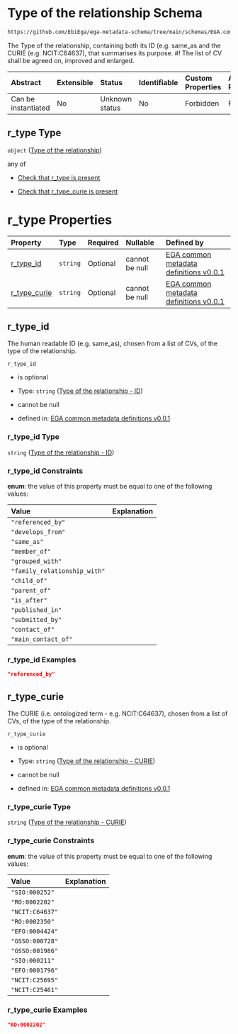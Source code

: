 # Type of the relationship Schema

```txt
https://github.com/EbiEga/ega-metadata-schema/tree/main/schemas/EGA.common-definitions.json#/definitions/relationship_object/properties/r_type
```

The Type of the relationship, containing both its ID (e.g. same_as and the CURIE (e.g. NCIT:C64637), that summarises its purpose. #! The list of CV shall be agreed on, improved and enlarged.

| Abstract            | Extensible | Status         | Identifiable | Custom Properties | Additional Properties | Access Restrictions | Defined In                                                                                |
| :------------------ | :--------- | :------------- | :----------- | :---------------- | :-------------------- | :------------------ | :---------------------------------------------------------------------------------------- |
| Can be instantiated | No         | Unknown status | No           | Forbidden         | Forbidden             | none                | [EGA.common-definitions.json*](../out/EGA.common-definitions.json "open original schema") |

## r_type Type

`object` ([Type of the relationship](ega-2-definitions-ega-relationships-object-properties-type-of-the-relationship.md))

any of

*   [Check that r_type is present](ega-2-definitions-ega-relationships-object-properties-type-of-the-relationship-anyof-check-that-r_type-is-present.md "check type definition")

*   [Check that r_type_curie is present](ega-2-definitions-ega-relationships-object-properties-type-of-the-relationship-anyof-check-that-r_type_curie-is-present.md "check type definition")

# r_type Properties

| Property                      | Type     | Required | Nullable       | Defined by                                                                                                                                                                                                                                                                                                                                       |
| :---------------------------- | :------- | :------- | :------------- | :----------------------------------------------------------------------------------------------------------------------------------------------------------------------------------------------------------------------------------------------------------------------------------------------------------------------------------------------- |
| [r_type_id](#r_type_id)       | `string` | Optional | cannot be null | [EGA common metadata definitions v0.0.1](ega-2-definitions-ega-relationships-object-properties-type-of-the-relationship-properties-type-of-the-relationship---id.md "https://github.com/EbiEga/ega-metadata-schema/tree/main/schemas/EGA.common-definitions.json#/definitions/relationship_object/properties/r_type/properties/r_type_id")       |
| [r_type_curie](#r_type_curie) | `string` | Optional | cannot be null | [EGA common metadata definitions v0.0.1](ega-2-definitions-ega-relationships-object-properties-type-of-the-relationship-properties-type-of-the-relationship---curie.md "https://github.com/EbiEga/ega-metadata-schema/tree/main/schemas/EGA.common-definitions.json#/definitions/relationship_object/properties/r_type/properties/r_type_curie") |

## r_type_id

The human readable ID (e.g. same_as), chosen from a list of CVs, of the type of the relationship.

`r_type_id`

*   is optional

*   Type: `string` ([Type of the relationship - ID](ega-2-definitions-ega-relationships-object-properties-type-of-the-relationship-properties-type-of-the-relationship---id.md))

*   cannot be null

*   defined in: [EGA common metadata definitions v0.0.1](ega-2-definitions-ega-relationships-object-properties-type-of-the-relationship-properties-type-of-the-relationship---id.md "https://github.com/EbiEga/ega-metadata-schema/tree/main/schemas/EGA.common-definitions.json#/definitions/relationship_object/properties/r_type/properties/r_type_id")

### r_type_id Type

`string` ([Type of the relationship - ID](ega-2-definitions-ega-relationships-object-properties-type-of-the-relationship-properties-type-of-the-relationship---id.md))

### r_type_id Constraints

**enum**: the value of this property must be equal to one of the following values:

| Value                        | Explanation |
| :--------------------------- | :---------- |
| `"referenced_by"`            |             |
| `"develops_from"`            |             |
| `"same_as"`                  |             |
| `"member_of"`                |             |
| `"grouped_with"`             |             |
| `"family_relationship_with"` |             |
| `"child_of"`                 |             |
| `"parent_of"`                |             |
| `"is_after"`                 |             |
| `"published_in"`             |             |
| `"submitted_by"`             |             |
| `"contact_of"`               |             |
| `"main_contact_of"`          |             |

### r_type_id Examples

```json
"referenced_by"
```

## r_type_curie

The CURIE (i.e. ontologized term - e.g. NCIT:C64637), chosen from a list of CVs, of the type of the relationship.

`r_type_curie`

*   is optional

*   Type: `string` ([Type of the relationship - CURIE](ega-2-definitions-ega-relationships-object-properties-type-of-the-relationship-properties-type-of-the-relationship---curie.md))

*   cannot be null

*   defined in: [EGA common metadata definitions v0.0.1](ega-2-definitions-ega-relationships-object-properties-type-of-the-relationship-properties-type-of-the-relationship---curie.md "https://github.com/EbiEga/ega-metadata-schema/tree/main/schemas/EGA.common-definitions.json#/definitions/relationship_object/properties/r_type/properties/r_type_curie")

### r_type_curie Type

`string` ([Type of the relationship - CURIE](ega-2-definitions-ega-relationships-object-properties-type-of-the-relationship-properties-type-of-the-relationship---curie.md))

### r_type_curie Constraints

**enum**: the value of this property must be equal to one of the following values:

| Value           | Explanation |
| :-------------- | :---------- |
| `"SIO:000252"`  |             |
| `"RO:0002202"`  |             |
| `"NCIT:C64637"` |             |
| `"RO:0002350"`  |             |
| `"EFO:0004424"` |             |
| `"GSSO:000728"` |             |
| `"GSSO:001986"` |             |
| `"SIO:000211"`  |             |
| `"EFO:0001796"` |             |
| `"NCIT:C25695"` |             |
| `"NCIT:C25461"` |             |

### r_type_curie Examples

```json
"RO:0002202"
```
